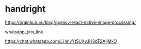 # handright

https://brainhub.eu/blog/opencv-react-native-image-processing/

whatsapp_join_link

https://chat.whatsapp.com/LHmyYt5UXyJH8oT2AIjMxO
